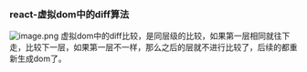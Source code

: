 ### react-虚拟dom中的diff算法

![image.png](https://upload-images.jianshu.io/upload_images/12442612-0d17c24cac2c6071.png?imageMogr2/auto-orient/strip%7CimageView2/2/w/1240)
虚拟dom中的diff比较，是同层级的比较，如果第一层相同就往下走，比较下一层，如果第一层不一样，那么之后的层就不进行比较了，后续的都重新生成dom了。
